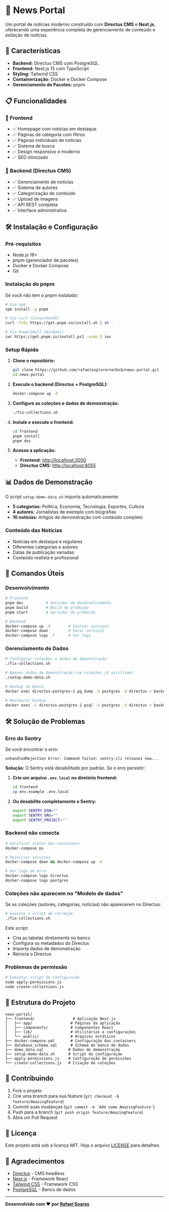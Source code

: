 # 📰 News Portal

Um portal de notícias moderno construído com **Directus CMS** e **Next.js**, oferecendo uma experiência completa de gerenciamento de conteúdo e exibição de notícias.

## 🚀 Características

- **Backend:** Directus CMS com PostgreSQL
- **Frontend:** Next.js 15 com TypeScript
- **Styling:** Tailwind CSS
- **Containerização:** Docker e Docker Compose
- **Gerenciamento de Pacotes:** pnpm

## 📋 Funcionalidades

### 🎯 Frontend
- ✅ Homepage com notícias em destaque
- ✅ Páginas de categoria com filtros
- ✅ Páginas individuais de notícias
- ✅ Sistema de busca
- ✅ Design responsivo e moderno
- ✅ SEO otimizado

### 🔧 Backend (Directus CMS)
- ✅ Gerenciamento de notícias
- ✅ Sistema de autores
- ✅ Categorização de conteúdo
- ✅ Upload de imagens
- ✅ API REST completa
- ✅ Interface administrativa

## 🛠️ Instalação e Configuração

### Pré-requisitos
- Node.js 18+
- pnpm (gerenciador de pacotes)
- Docker e Docker Compose
- Git

### Instalação do pnpm
Se você não tem o pnpm instalado:
```bash
# Via npm
npm install -g pnpm

# Via curl (Linux/macOS)
curl -fsSL https://get.pnpm.io/install.sh | sh -

# Via PowerShell (Windows)
iwr https://get.pnpm.io/install.ps1 -useb | iex
```

### Setup Rápido

1. **Clone o repositório:**
   ```bash
   git clone https://github.com/rafaelexplorernetbsb/news-portal.git
   cd news-portal
   ```

2. **Execute o backend (Directus + PostgreSQL):**
   ```bash
   docker-compose up -d
   ```

3. **Configure as coleções e dados de demonstração:**
   ```bash
   ./fix-collections.sh
   ```

4. **Instale e execute o frontend:**
   ```bash
   cd frontend
   pnpm install
   pnpm dev
   ```

5. **Acesse a aplicação:**
   - **Frontend:** [http://localhost:3000](http://localhost:3000)
   - **Directus CMS:** [http://localhost:8055](http://localhost:8055)

## 📊 Dados de Demonstração

O script `setup-demo-data.sh` importa automaticamente:

- **5 categorias:** Política, Economia, Tecnologia, Esportes, Cultura
- **4 autores:** Jornalistas de exemplo com biografias
- **10 notícias:** Artigos de demonstração com conteúdo completo

### Conteúdo das Notícias
- Notícias em destaque e regulares
- Diferentes categorias e autores
- Datas de publicação variadas
- Conteúdo realista e profissional

## 🎯 Comandos Úteis

### Desenvolvimento
```bash
# Frontend
pnpm dev          # Servidor de desenvolvimento
pnpm build        # Build de produção
pnpm start        # Servidor de produção

# Backend
docker-compose up -d        # Iniciar serviços
docker-compose down         # Parar serviços
docker-compose logs -f      # Ver logs
```

### Gerenciamento de Dados
```bash
# Configurar coleções e dados de demonstração
./fix-collections.sh

# Apenas dados de demonstração (se coleções já existirem)
./setup-demo-data.sh

# Backup do banco
docker exec directus-postgres-1 pg_dump -U postgres -d directus > backup.sql

# Restaurar backup
docker exec -i directus-postgres-1 psql -U postgres -d directus < backup.sql
```

## 🛠️ Solução de Problemas

### Erro do Sentry
Se você encontrar o erro:
```
unhandledRejection Error: Command failed: sentry-cli releases new...
```

**Solução:** O Sentry está desabilitado por padrão. Se o erro persistir:

1. **Crie um arquivo `.env.local` no diretório frontend:**
   ```bash
   cd frontend
   cp env.example .env.local
   ```

2. **Ou desabilite completamente o Sentry:**
   ```bash
   export SENTRY_DSN=""
   export SENTRY_ORG=""
   export SENTRY_PROJECT=""
   ```

### Backend não conecta
```bash
# Verificar status dos containers
docker-compose ps

# Reiniciar serviços
docker-compose down && docker-compose up -d

# Ver logs de erro
docker-compose logs directus
docker-compose logs postgres
```

### Coleções não aparecem no "Modelo de dados"
Se as coleções (autores, categorias, noticias) não aparecerem no Directus:

```bash
# Execute o script de correção
./fix-collections.sh
```

Este script:
- Cria as tabelas diretamente no banco
- Configura os metadados do Directus
- Importa dados de demonstração
- Reinicia o Directus

### Problemas de permissão
```bash
# Executar script de configuração
node apply-permissions.js
node create-collections.js
```

## 📁 Estrutura do Projeto

```
news-portal/
├── frontend/                 # Aplicação Next.js
│   ├── app/                 # Páginas da aplicação
│   ├── components/          # Componentes React
│   ├── lib/                 # Utilitários e configurações
│   └── public/              # Arquivos estáticos
├── docker-compose.yml       # Configuração dos containers
├── database_schema.sql      # Schema do banco de dados
├── demo_data.sql           # Dados de demonstração
├── setup-demo-data.sh      # Script de configuração
├── apply-permissions.js    # Configuração de permissões
└── create-collections.js   # Criação de coleções
```

## 🤝 Contribuindo

1. Fork o projeto
2. Crie uma branch para sua feature (`git checkout -b feature/AmazingFeature`)
3. Commit suas mudanças (`git commit -m 'Add some AmazingFeature'`)
4. Push para a branch (`git push origin feature/AmazingFeature`)
5. Abra um Pull Request

## 📄 Licença

Este projeto está sob a licença MIT. Veja o arquivo [LICENSE](LICENSE) para detalhes.

## 🙏 Agradecimentos

- [Directus](https://directus.io/) - CMS headless
- [Next.js](https://nextjs.org/) - Framework React
- [Tailwind CSS](https://tailwindcss.com/) - Framework CSS
- [PostgreSQL](https://postgresql.org/) - Banco de dados

---

**Desenvolvido com ❤️ por [Rafael Soares](https://github.com/rafaelexplorernetbsb)**
